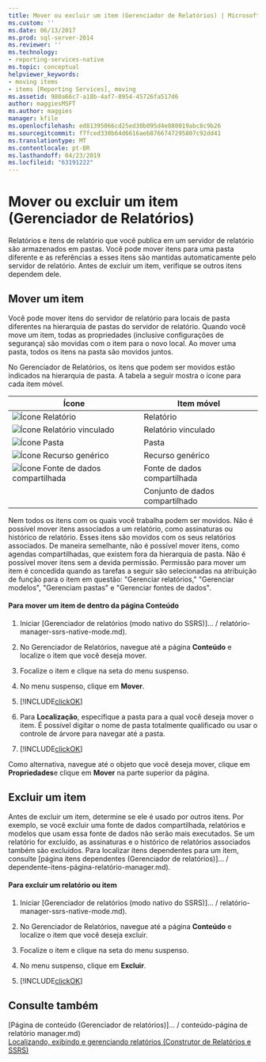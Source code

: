 ```yaml
---
title: Mover ou excluir um item (Gerenciador de Relatórios) | Microsoft Docs
ms.custom: ''
ms.date: 06/13/2017
ms.prod: sql-server-2014
ms.reviewer: ''
ms.technology:
- reporting-services-native
ms.topic: conceptual
helpviewer_keywords:
- moving items
- items [Reporting Services], moving
ms.assetid: 980a66c7-a18b-4af7-8954-45726fa517d6
author: maggiesMSFT
ms.author: maggies
manager: kfile
ms.openlocfilehash: ed81395066cd25ed30b095d4e080019abc8c9b26
ms.sourcegitcommit: f7fced330b64d6616aeb8766747295807c92dd41
ms.translationtype: MT
ms.contentlocale: pt-BR
ms.lasthandoff: 04/23/2019
ms.locfileid: "63191222"
---
```

# <a name="move-or-delete-an-item-report-manager"></a>Mover ou excluir um item (Gerenciador de Relatórios)
  Relatórios e itens de relatório que você publica em um servidor de relatório são armazenados em pastas. Você pode mover itens para uma pasta diferente e as referências a esses itens são mantidas automaticamente pelo servidor de relatório. Antes de excluir um item, verifique se outros itens dependem dele.  
  
## <a name="move-an-item"></a>Mover um item  
 Você pode mover itens do servidor de relatório para locais de pasta diferentes na hierarquia de pastas do servidor de relatório. Quando você move um item, todas as propriedades (inclusive configurações de segurança) são movidas com o item para o novo local. Ao mover uma pasta, todos os itens na pasta são movidos juntos.  
  
 No Gerenciador de Relatórios, os itens que podem ser movidos estão indicados na hierarquia de pasta. A tabela a seguir mostra o ícone para cada item móvel.  
  
|Ícone|Item móvel|  
|----------|-------------------|  
|![Ícone Relatório](../media/hlp-16doc.gif "Ícone Relatório")|Relatório|  
|![Ícone Relatório vinculado](../media/hlp-16linked.gif "Ícone Relatório vinculado")|Relatório vinculado|  
|![Ícone Pasta](../media/hlp-16folder.gif "Ícone Pasta")|Pasta|  
|![Ícone Recurso genérico](../media/hlp-16file.gif "Ícone Recurso genérico")|Recurso genérico|  
|![Ícone Fonte de dados compartilhada](../media/hlp-16datasource.png "Ícone Fonte de dados compartilhada")|Fonte de dados compartilhada|  
||Conjunto de dados compartilhado|  
  
 Nem todos os itens com os quais você trabalha podem ser movidos. Não é possível mover itens associados a um relatório, como assinaturas ou histórico de relatório. Esses itens são movidos com os seus relatórios associados. De maneira semelhante, não é possível mover itens, como agendas compartilhadas, que existem fora da hierarquia de pasta. Não é possível mover itens sem a devida permissão. Permissão para mover um item é concedida quando as tarefas a seguir são selecionadas na atribuição de função para o item em questão: "Gerenciar relatórios," "Gerenciar modelos", "Gerenciam pastas" e "Gerenciar fontes de dados".  
  
#### <a name="to-move-an-item-from-within-the-contents-page"></a>Para mover um item de dentro da página Conteúdo  
  
1.  Iniciar [Gerenciador de relatórios &#40;modo nativo do SSRS&#41;]... / relatório-manager-ssrs-native-mode.md).  
  
2.  No Gerenciador de Relatórios, navegue até a página **Conteúdo** e localize o item que você deseja mover.  
  
3.  Focalize o item e clique na seta do menu suspenso.  
  
4.  No menu suspenso, clique em **Mover**.  
  
5.  [!INCLUDE[clickOK](../../../includes/clickok-md.md)]  
  
6.  Para **Localização**, especifique a pasta para a qual você deseja mover o item. É possível digitar o nome de pasta totalmente qualificado ou usar o controle de árvore para navegar até a pasta.  
  
7.  [!INCLUDE[clickOK](../../../includes/clickok-md.md)]  
  
 Como alternativa, navegue até o objeto que você deseja mover, clique em **Propriedades**e clique em **Mover** na parte superior da página.  
  
## <a name="delete-an-item"></a>Excluir um item  
 Antes de excluir um item, determine se ele é usado por outros itens. Por exemplo, se você excluir uma fonte de dados compartilhada, relatórios e modelos que usam essa fonte de dados não serão mais executados. Se um relatório for excluído, as assinaturas e o histórico de relatórios associados também são excluídos. Para localizar itens dependentes para um item, consulte [página itens dependentes &#40;Gerenciador de relatórios&#41;]... / dependente-itens-página-relatório-manager.md).  
  
#### <a name="to-delete-a-report-or-item"></a>Para excluir um relatório ou item  
  
1.  Iniciar [Gerenciador de relatórios &#40;modo nativo do SSRS&#41;]... / relatório-manager-ssrs-native-mode.md).  
  
2.  No Gerenciador de Relatórios, navegue até a página **Conteúdo** e localize o item que você deseja excluir.  
  
3.  Focalize o item e clique na seta do menu suspenso.  
  
4.  No menu suspenso, clique em **Excluir**.  
  
5.  [!INCLUDE[clickOK](../../../includes/clickok-md.md)]  
  
## <a name="see-also"></a>Consulte também  
 [Página de conteúdo &#40;Gerenciador de relatórios&#41;]... / conteúdo-página de relatório manager.md)   
 [Localizando, exibindo e gerenciando relatórios &#40;Construtor de Relatórios e SSRS&#41;](../report-builder/finding-viewing-and-managing-reports-report-builder-and-ssrs.md)  
  
  
